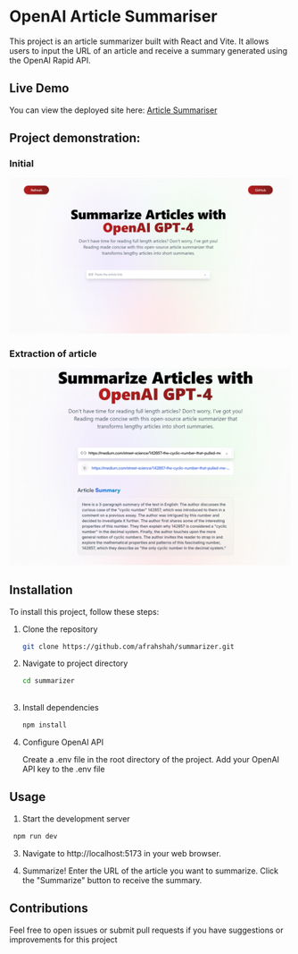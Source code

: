 # OpenAI Article Summariser

This project is an article summarizer built with React and Vite. It allows users to input the URL of an article and receive a summary generated using the OpenAI Rapid API.

## Live Demo

You can view the deployed site here: [Article Summariser](https://summarisearticles.netlify.app/)

## Project demonstration:

### Initial 
![a](https://github.com/afrahshah/summarizer/raw/85dcea9affa954599e1d8fb8cf9d8addc2be04fb/Screenshot%202024-08-23%20130447.png)

### Extraction of article
![summary](https://github.com/afrahshah/summarizer/raw/85dcea9affa954599e1d8fb8cf9d8addc2be04fb/Screenshot%202024-08-23%20130613.png)

## Installation

To install this project, follow these steps:

1. Clone the repository
   ```bash
   git clone https://github.com/afrahshah/summarizer.git
   
2. Navigate to project directory
   ```bash
   cd summarizer
  
3. Install dependencies
   ```bash
   npm install

4. Configure OpenAI API

   Create a .env file in the root directory of the project.
   Add your OpenAI API key to the .env file

## Usage

1. Start the development server

  ```bash
   npm run dev
```
3. Navigate to http://localhost:5173 in your web browser.

4. Summarize!
   Enter the URL of the article you want to summarize.
   Click the "Summarize" button to receive the summary.

## Contributions

   Feel free to open issues or submit pull requests if you have suggestions or improvements for    this project
